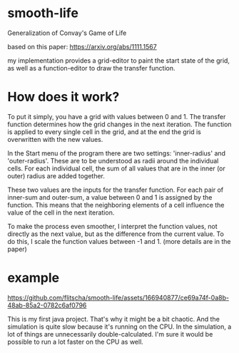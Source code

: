 # smooth-life
Generalization of Convay's Game of Life

based on this paper: https://arxiv.org/abs/1111.1567

my implementation provides a grid-editor to paint the start state of the grid, as well as a function-editor to draw the transfer function.


# How does it work?
To put it simply, you have a grid with values between 0 and 1. The transfer function determines how the grid changes in the next iteration.
The function is applied to every single cell in the grid, and at the end the grid is overwritten with the new values.

In the Start menu of the program there are two settings: 'inner-radius' and 'outer-radius'. These are to be understood as radii around the individual cells.
For each individual cell, the sum of all values that are in the inner (or outer) radius are added together.

These two values are the inputs for the transfer function. For each pair of inner-sum and outer-sum, a value between 0 and 1 is assigned by the function.
This means that the neighboring elements of a cell influence the value of the cell in the next iteration.

To make the process even smoother, I interpret the function values, not directly as the next value, but as the difference from the current value. To do this, I scale the function values between -1 and 1. (more details are in the paper)


# example
https://github.com/flitscha/smooth-life/assets/166940877/ce69a74f-0a8b-48ab-85a2-0782c6af0796


This is my first java project. That's why it might be a bit chaotic. And the simulation is quite slow because it's running on the CPU. In the simulation, a lot of things are unnecessarily double-calculated. I'm sure it would be possible to run a lot faster on the CPU as well.
